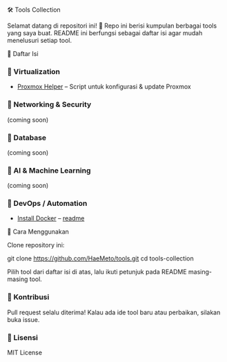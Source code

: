 🛠️ Tools Collection

Selamat datang di repositori ini! 🎉
Repo ini berisi kumpulan berbagai tools yang saya buat. README ini berfungsi sebagai daftar isi agar mudah menelusuri setiap tool.

📖 Daftar Isi
### 🔹 Virtualization
- [Proxmox Helper](./proxmox/fix-proxmox-repo.sh) – Script untuk konfigurasi & update Proxmox

### 🔹 Networking & Security

(coming soon)

### 🔹 Database

(coming soon)

### 🔹 AI & Machine Learning

(coming soon)

### 🔹 DevOps / Automation
- [Install Docker](./docker/install-docker.sh) – [readme](./docker/install-docker.md)

🚀 Cara Menggunakan

Clone repository ini:

git clone https://github.com/HaeMeto/tools.git
cd tools-collection


Pilih tool dari daftar isi di atas, lalu ikuti petunjuk pada README masing-masing tool.

### 🤝 Kontribusi

Pull request selalu diterima!
Kalau ada ide tool baru atau perbaikan, silakan buka issue.

### 📜 Lisensi

MIT License
